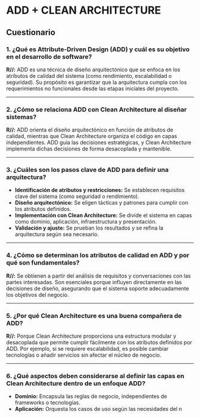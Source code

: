 ﻿# ADD + CLEAN ARCHITECTURE

## Cuestionario

### 1. ¿Qué es Attribute-Driven Design (ADD) y cuál es su objetivo en el desarrollo de software?

**R//:** ADD es una técnica de diseño arquitectónico que se enfoca en los atributos de calidad del sistema (como rendimiento, escalabilidad o seguridad). Su propósito es garantizar que la arquitectura cumpla con los requerimientos no funcionales desde las etapas iniciales del proyecto.

---

### 2. ¿Cómo se relaciona ADD con Clean Architecture al diseñar sistemas?

**R//:** ADD orienta el diseño arquitectónico en función de atributos de calidad, mientras que Clean Architecture organiza el código en capas independientes. ADD guía las decisiones estratégicas, y Clean Architecture implementa dichas decisiones de forma desacoplada y mantenible.

---

### 3. ¿Cuáles son los pasos clave de ADD para definir una arquitectura?

- **Identificación de atributos y restricciones:** Se establecen requisitos clave del sistema (como seguridad o rendimiento).
- **Diseño arquitectónico:** Se eligen tácticas y patrones para cumplir con los atributos definidos.
- **Implementación con Clean Architecture:** Se divide el sistema en capas como dominio, aplicación, infraestructura y presentación.
- **Validación y ajuste:** Se prueban los resultados y se refina la arquitectura según sea necesario.

---

### 4. ¿Cómo se determinan los atributos de calidad en ADD y por qué son fundamentales?

**R//:** Se obtienen a partir del análisis de requisitos y conversaciones con las partes interesadas. Son esenciales porque influyen directamente en las decisiones de diseño, asegurando que el sistema soporte adecuadamente los objetivos del negocio.

---

### 5. ¿Por qué Clean Architecture es una buena compañera de ADD?

**R//:** Porque Clean Architecture proporciona una estructura modular y desacoplada que permite cumplir fácilmente con los atributos definidos por ADD. Por ejemplo, si se requiere escalabilidad, es posible cambiar tecnologías o añadir servicios sin afectar el núcleo de negocio.

---

### 6. ¿Qué aspectos deben considerarse al definir las capas en Clean Architecture dentro de un enfoque ADD?

- **Dominio:** Encapsula las reglas de negocio, independientes de frameworks o tecnologías.
- **Aplicación:** Orquesta los casos de uso según las necesidades del n
